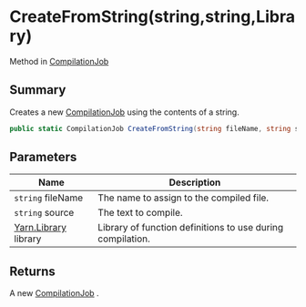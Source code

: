 # CreateFromString(string,string,Library)

Method in [CompilationJob](yarn.compiler.compilationjob.md)

## Summary

Creates a new [CompilationJob](yarn.compiler.compilationjob.md) using the contents of a string.

```csharp
public static CompilationJob CreateFromString(string fileName, string source, Library library = null)
```

## Parameters

| Name                                    | Description                                                |
| --------------------------------------- | ---------------------------------------------------------- |
| `string` fileName                       | The name to assign to the compiled file.                   |
| `string` source                         | The text to compile.                                       |
| [Yarn.Library](yarn.library.md) library | Library of function definitions to use during compilation. |

## Returns

A new [CompilationJob](yarn.compiler.compilationjob.md) .

